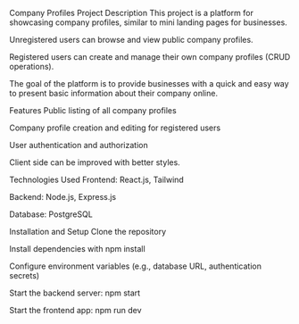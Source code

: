Company Profiles
Project Description
This project is a platform for showcasing company profiles, similar to mini landing pages for businesses.

Unregistered users can browse and view public company profiles.

Registered users can create and manage their own company profiles (CRUD operations).

The goal of the platform is to provide businesses with a quick and easy way to present basic information about their company online.

Features
Public listing of all company profiles

Company profile creation and editing for registered users

User authentication and authorization

Client side can be improved with better styles.

Technologies Used
Frontend: React.js, Tailwind

Backend: Node.js, Express.js

Database: PostgreSQL

Installation and Setup
Clone the repository

Install dependencies with npm install

Configure environment variables (e.g., database URL, authentication secrets)

Start the backend server: npm start

Start the frontend app: npm run dev
